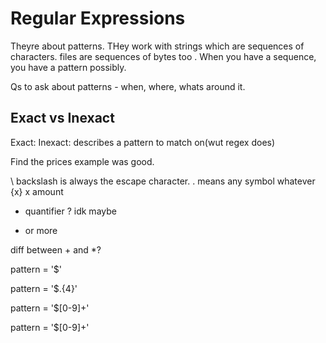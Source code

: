 # Regular Expressions

Theyre about patterns. THey work with strings which are sequences of characters.
files are sequences of bytes too .
When you have a sequence, you have a pattern possibly.

Qs to ask about patterns - when, where, whats around it.

## Exact vs Inexact
Exact: 
Inexact: describes  a pattern to match on(wut regex does)

Find the prices example was good.


\ backslash is always the escape character.
. means any symbol whatever
{x} x amount
+ quantifier
? idk maybe
* or more

diff between + and *?


pattern = '\$'

pattern = '\$.{4}'

pattern = '\$[0-9]+'

pattern = '\$[0-9]+'
